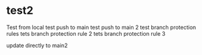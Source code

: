 # test2
Test from local
test push to main
test push to main 2
test branch protection rules
tets branch protection rule 2
tets branch protection rule 3


update directly to main2

